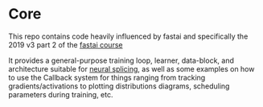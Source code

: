 # Core 

This repo contains code heavily influenced by fastai and specifically the 2019 v3 part 2 of the [fastai course](https://course.fast.ai/)

It provides a general-purpose training loop, learner, data-block, and architecture suitable for [neural splicing](https://github.com/mb4310/legacy-splice), as well
as some examples on how to use the Callback system for things ranging from  tracking gradients/activations to plotting distributions diagrams, scheduling parameters during training, etc.
